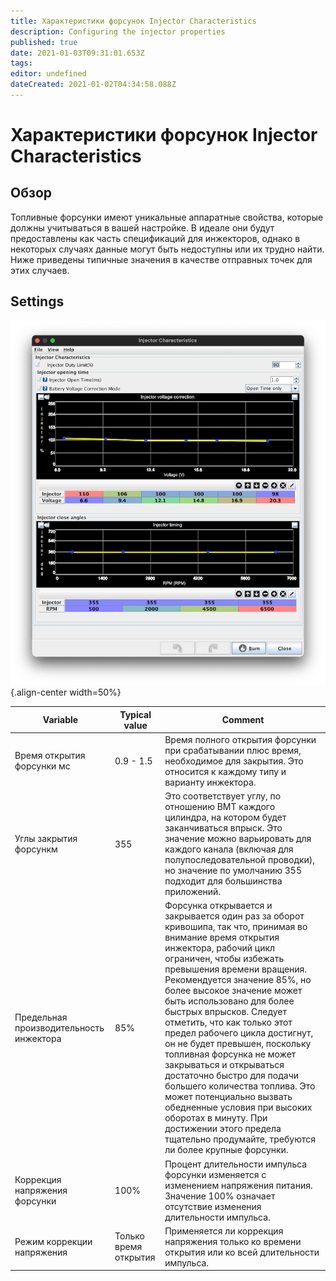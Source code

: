 ```yaml
---
title: Характеристики форсунок Injector Characteristics
description: Configuring the injector properties
published: true
date: 2021-01-03T09:31:01.653Z
tags: 
editor: undefined
dateCreated: 2021-01-02T04:34:58.088Z
---
```


# Характеристики форсунок Injector Characteristics
## Обзор
Топливные форсунки имеют уникальные аппаратные свойства, которые должны учитываться в вашей настройке. В идеале они будут предоставлены как часть спецификаций для инжекторов, однако в некоторых случаях данные могут быть недоступны или их трудно найти. Ниже приведены типичные значения в качестве отправных точек для этих случаев. 

## Settings
![Injector Characteristics](/img/constants/injectorChars.png){.align-center width=50%}

| Variable                    | Typical value | Comment                                                                                                                                                                                                                                                                                                                                                                                                                                                                                                                                                                          |
|-----------------------------|---------------|----------------------------------------------------------------------------------------------------------------------------------------------------------------------------------------------------------------------------------------------------------------------------------------------------------------------------------------------------------------------------------------------------------------------------------------------------------------------------------------------------------------------------------------------------------------------------------|
| Время открытия форсунки мс          | 0.9 - 1.5     | Время полного открытия форсунки при срабатывании плюс время, необходимое для закрытия. Это относится к каждому типу и варианту инжектора.                                                                                                                                                                                                                                                           |
| Углы закрытия форсункм       | 355           | Это соответствует углу, по отношению ВМТ каждого цилиндра, на котором будет заканчиваться впрыск. Это значение можно варьировать для каждого канала (включая для полупоследовательной проводки), но значение по умолчанию 355 подходит для большинства приложений.                                                                                                                                                                                                                                                                                                                                             |
| Предельная производительность инжектора | 85%           | Форсунка открывается и закрывается один раз за оборот кривошипа, так что, принимая во внимание время открытия инжектора, рабочий цикл ограничен, чтобы избежать превышения времени вращения. Рекомендуется значение 85%, но более высокое значение может быть использовано для более быстрых впрысков. Следует отметить, что как только этот предел рабочего цикла достигнут, он не будет превышен, поскольку топливная форсунка не может закрываться и открываться достаточно быстро для подачи большего количества топлива. Это может потенциально вызвать обедненные условия при высоких оборотах в минуту. При достижении этого предела тщательно продумайте, требуются ли более крупные форсунки.|
| Коррекция напряжения форсунки | 100%          | Процент длительности импульса форсунки изменяется с изменением напряжения питания. Значение 100% означает отсутствие изменения длительности импульса.                                                                                                                                                                                                                                                                                                                                                                                                                                        |
| Режим коррекции напряжения     | Только время открытия| Применяется ли коррекция напряжения только ко времени открытия или ко всей длительности импульса.|